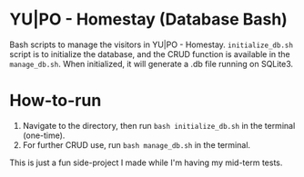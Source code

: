 # YU|PO - Homestay (Database Bash)
Bash scripts to manage the visitors in YU|PO - Homestay. `initialize_db.sh` script is to initialize the database, and the CRUD function is available in the `manage_db.sh`. When initialized, it will generate a .db file running on SQLite3.
# How-to-run
1. Navigate to the directory, then run `bash initialize_db.sh` in the terminal (one-time). 
2. For further CRUD use, run `bash manage_db.sh` in the terminal.

This is just a fun side-project I made while I'm having my mid-term tests.
